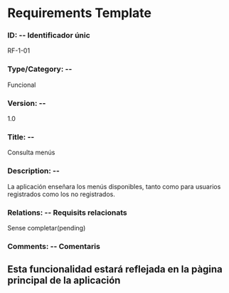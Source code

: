# Requirements Template
### ID: -- Identificador únic
RF-1-01
### Type/Category: -- 
Funcional
### Version: -- 
1.0
### Title: --
Consulta menús
### Description: --
La aplicación enseñara los menús disponibles, tanto como para usuarios registrados como los no registrados.
### Relations: -- Requisits relacionats
Sense completar(pending)
### Comments: -- Comentaris
Esta funcionalidad estará reflejada en la pàgina principal de la aplicación
---